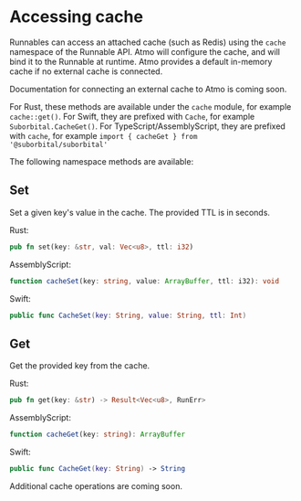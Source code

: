 # Accessing cache

Runnables can access an attached cache \(such as Redis\) using the `cache` namespace of the Runnable API. Atmo will configure the cache, and will bind it to the Runnable at runtime. Atmo provides a default in-memory cache if no external cache is connected.

Documentation for connecting an external cache to Atmo is coming soon.

For Rust, these methods are available under the `cache` module, for example `cache::get()`. For Swift, they are prefixed with `Cache`, for example `Suborbital.CacheGet()`. For TypeScript/AssemblyScript, they are prefixed with `cache`, for example `import { cacheGet } from '@suborbital/suborbital'`

The following namespace methods are available:

## Set

Set a given key's value in the cache. The provided TTL is in seconds.

Rust:

```rust
pub fn set(key: &str, val: Vec<u8>, ttl: i32)
```

AssemblyScript:

```typescript
function cacheSet(key: string, value: ArrayBuffer, ttl: i32): void
```

Swift:

```swift
public func CacheSet(key: String, value: String, ttl: Int)
```

## Get

Get the provided key from the cache.

Rust:

```rust
pub fn get(key: &str) -> Result<Vec<u8>, RunErr>
```

AssemblyScript:

```typescript
function cacheGet(key: string): ArrayBuffer
```

Swift:

```swift
public func CacheGet(key: String) -> String
```

Additional cache operations are coming soon.

